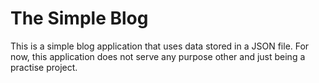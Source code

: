 # The Simple Blog

This is a simple blog application that uses data stored in a JSON file. For now, this application does not serve any purpose other and just being a practise project.
